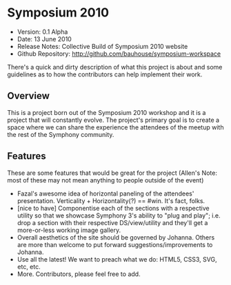 # Symposium 2010 #

- Version: 0.1 Alpha
- Date: 13 June 2010
- Release Notes: Collective Build of Symposium 2010 website
- Github Repository: <http://github.com/bauhouse/symposium-workspace>

There's a quick and dirty description of what this project is about and some guidelines as to how the contributors can help implement their work.

## Overview

This is a project born out of the Symposium 2010 workshop and it is a project that will constantly evolve. The project's primary goal is to create a space where we can share the experience the attendees of the meetup with the rest of the Symphony community.

## Features

These are some features that would be great for the project (Allen's Note: most of these may not mean anything to people outside of the event)

* Fazal's awesome idea of horizontal paneling of the attendees' presentation. Verticality + Horizontality(?) == #win. It's fact, folks.
* [nice to have] Componentise each of the sections with a respective utility so that we showcase Symphony 3's ability to "plug and play"; i.e. drop a section with their respective DS/view/utility and they'll get a more-or-less working image gallery.
* Overall aesthetics of the site should be governed by Johanna. Others are more than welcome to put forward suggestions/improvements to Johanna.
* Use all the latest! We want to preach what we do: HTML5, CSS3, SVG, etc, etc.
* More. Contributors, please feel free to add.